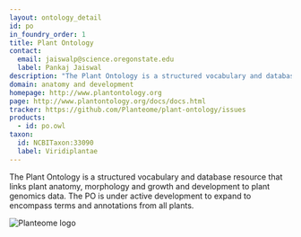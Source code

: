 ```yaml
---
layout: ontology_detail
id: po
in_foundry_order: 1
title: Plant Ontology
contact: 
  email: jaiswalp@science.oregonstate.edu
  label: Pankaj Jaiswal
description: "The Plant Ontology is a structured vocabulary and database resource that links plant anatomy, morphology and growth and development to plant genomics data."
domain: anatomy and development
homepage: http://www.plantontology.org
page: http://www.plantontology.org/docs/docs.html
tracker: https://github.com/Planteome/plant-ontology/issues
products: 
  - id: po.owl
taxon: 
  id: NCBITaxon:33090
  label: Viridiplantae
---
```


The Plant Ontology is a structured vocabulary and database resource that links plant anatomy, morphology and growth and development to plant genomics data. The PO is under active development to expand to encompass terms and annotations from all plants. 

<img alt="Planteome logo" src="http://planteome.org/sites/default/files/garland_logo.PNG"/>

